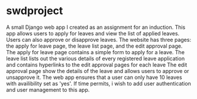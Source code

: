 # swdproject
A small Django web app I created as an assignment for an induction.
This app allows users to apply for leaves and view the list of applied leaves. Users can also approve or disapprove leaves.
The website has three pages: the apply for leave page, the leave list page, and the edit approval page.
The apply for leave page contains a simple form to apply for a leave.
The leave list lists out the various details of every registered leave application and contains hyperlinks to the edit approval pages for each leave
The edit approval page show the details of the leave and allows users to approve or unsapprove it.
The web app ensures that a user can only have 10 leaves with availibility set as 'yes'.
If time permits, i wish to add user authentication and user management to this app.
